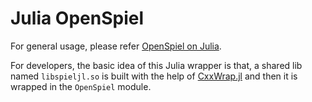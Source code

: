 # Julia OpenSpiel

For general usage, please refer
[OpenSpiel on Julia](https://openspiel.readthedocs.io/en/latest/julia.html).

For developers, the basic idea of this Julia wrapper is that, a shared lib named
`libspieljl.so` is built with the help of
[CxxWrap.jl](https://github.com/JuliaInterop/CxxWrap.jl) and then it is wrapped
in the `OpenSpiel` module.

